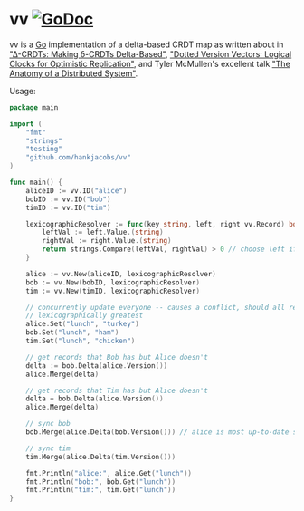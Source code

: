 # vv [![GoDoc](https://godoc.org/github.com/hankjacobs/vv?status.png)](https://godoc.org/github.com/hankjacobs/vv)

vv is a [Go](http://www.golang.org) implementation of a delta-based CRDT map as written about in ["∆-CRDTs: Making δ-CRDTs Delta-Based"](http://nova-lincs.di.fct.unl.pt/system/publication_files/files/000/000/666/original/a12-van_der_linde.pdf?1483708753), ["Dotted Version Vectors: Logical Clocks for Optimistic Replication"](https://arxiv.org/pdf/1011.5808.pdf), and Tyler McMullen's excellent talk ["The Anatomy of a Distributed System"](https://www.infoq.com/presentations/health-distributed-system).  

Usage:

```go
package main

import (
	"fmt"
	"strings"
	"testing"
 	"github.com/hankjacobs/vv"
)

func main() {
	aliceID := vv.ID("alice")
	bobID := vv.ID("bob")
	timID := vv.ID("tim")

	lexicographicResolver := func(key string, left, right vv.Record) bool {
		leftVal := left.Value.(string)
		rightVal := right.Value.(string)
		return strings.Compare(leftVal, rightVal) > 0 // choose left if lexicographically greater
	}

	alice := vv.New(aliceID, lexicographicResolver)
	bob := vv.New(bobID, lexicographicResolver)
	tim := vv.New(timID, lexicographicResolver)

	// concurrently update everyone -- causes a conflict, should all resolve to "turkey" since
	// lexicographically greatest
	alice.Set("lunch", "turkey")
	bob.Set("lunch", "ham")
	tim.Set("lunch", "chicken")

	// get records that Bob has but Alice doesn't
	delta := bob.Delta(alice.Version())
	alice.Merge(delta)

	// get records that Tim has but Alice doesn't
	delta = bob.Delta(alice.Version())
	alice.Merge(delta)

	// sync bob
	bob.Merge(alice.Delta(bob.Version())) // alice is most up-to-date so no need to sync with Tim

	// sync tim
	tim.Merge(alice.Delta(tim.Version()))

	fmt.Println("alice:", alice.Get("lunch"))
	fmt.Println("bob:", bob.Get("lunch"))
	fmt.Println("tim:", tim.Get("lunch"))
}
```

